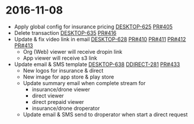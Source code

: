 # 2016-11-08
- Apply global config for insurance pricing
[DESKTOP-625](https://dropin.atlassian.net/browse/DESKTOP-625)
[PR#405](https://github.com/dropininc/dropin-api-v2/pull/405)
- Delete transaction 
[DESKTOP-635](https://dropin.atlassian.net/browse/DESKTOP-635)
[PR#416](https://github.com/dropininc/dropin-api-v2/pull/416)
- Update & fix video link in email 
[DESKTOP-628](https://dropin.atlassian.net/browse/DESKTOP-628)
[PR#410](https://github.com/dropininc/dropin-api-v2/pull/410)
[PR#411](https://github.com/dropininc/dropin-api-v2/pull/411)
[PR#412](https://github.com/dropininc/dropin-api-v2/pull/412)
[PR#413](https://github.com/dropininc/dropin-api-v2/pull/413)
  - Org (Web) viewer will receive dropin link
  - App viewer will receive s3 link
- Update email & SMS template
[DESKTOP-638](https://dropin.atlassian.net/browse/DESKTOP-638) 
[DDIRECT-281](https://dropin.atlassian.net/browse/DDIRECT-281)
[PR#433](https://github.com/dropininc/dropin-api-v2/pull/443)
  - New logos for insurance & direct
  - New image for app store & play store
  - Update summary email when complete stream for
    - insurance/drone viewer
    - direct viewer
    - direct prepaid viewer
    - insurance/drone droperator
  - Update email & SMS send to droperator when start a direct request
